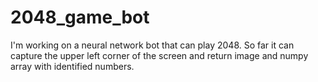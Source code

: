 # 2048_game_bot
I'm working on a neural network bot that can play 2048.
So far it can capture the upper left corner of the screen and return image and numpy array with identified numbers.
